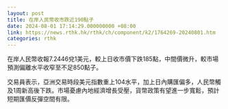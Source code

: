 ```yaml
---
layout: post
title: 在岸人民幣收市跌近190點子
date: 2024-08-01 17:14:29.000000000 +08:00
link: https://news.rthk.hk/rthk/ch/component/k2/1764269-20240801.htm
categories: rthk
---
```


在岸人民幣收報7.2446兌1美元，較上日收市價下跌185點，中間價微升，較市場預測偏離水平收窄至不足850點子。

交易員表示，亞洲交易時段美元指數重上104水平，加上日內購匯偏多，人民幣觸及1周新高後下跌。市場憂慮內地經濟增長受壓，貨幣政策有望進一步寬鬆，預計短期匯價反彈空間有限。
